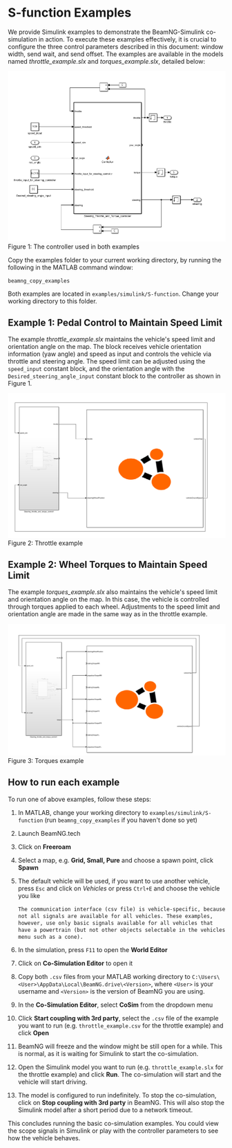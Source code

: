 # S-function Examples

We provide Simulink examples to demonstrate the BeamNG-Simulink co-simulation in action. To execute these examples effectively, it is crucial to configure the three control parameters described in this document: window width, send wait, and send offset. The examples are available in the models named *throttle_example.slx* and *torques_example.slx*, detailed below:

![Figure 1: The controller used in both examples](../../media/m_function.png)
    Figure 1: The controller used in both examples


Copy the examples folder to your current working directory, by running the following in the MATLAB command window:

```
beamng_copy_examples
```

Both examples are located in `examples/simulink/S-function`. Change your working directory to this folder.

## Example 1: Pedal Control to Maintain Speed Limit

The example *throttle_example.slx* maintains the vehicle's speed limit and orientation angle on the map. The block receives vehicle orientation information (yaw angle) and speed as input and controls the vehicle via throttle and steering angle. The speed limit can be adjusted using the `speed_input` constant block, and the orientation angle with the `Desired_steering_angle_input` constant block to the controller as shown in Figure 1.

![Figure 2: The controller function of the Simulink model](../../media/throttle.png)
    Figure 2: Throttle example

## Example 2: Wheel Torques to Maintain Speed Limit

The example *torques_example.slx* also maintains the vehicle's speed limit and orientation angle on the map. In this case, the vehicle is controlled through torques applied to each wheel. Adjustments to the speed limit and orientation angle are made in the same way as in the throttle example.


![Figure 3: The controller function of the Simulink model](../../media/torques.png)
    Figure 3: Torques example

## How to run each example

To run one of above examples, follow these steps:

1. In MATLAB, change your working directory to `examples/simulink/S-function` (run `beamng_copy_examples` if you haven't done so yet)
2. Launch BeamNG.tech
3. Click on **Freeroam**
4. Select a map, e.g. **Grid, Small, Pure** and choose a spawn point, click **Spawn**
5. The default vehicle will be used, if you want to use another vehicle, press `Esc` and click on *Vehicles* or press `Ctrl+E` and choose the vehicle you like
   
   ```{note}
   The communication interface (csv file) is vehicle-specific, because not all signals are available for all vehicles. These examples, however, use only basic signals available for all vehicles that have a powertrain (but not other objects selectable in the vehicles menu such as a cone).
   ```
6. In the simulation, press `F11` to open the **World Editor**
7. Click on **Co-Simulation Editor** to open it
8. Copy both `.csv` files from your MATLAB working directory to `C:\Users\<User>\AppData\Local\BeamNG.drive\<Version>`, where `<User>` is your username and `<Version>` is the version of BeamNG you are using.
9. In the **Co-Simulation Editor**, select **CoSim** from the dropdown menu
10. Click **Start coupling with 3rd party**, select the `.csv` file of the example you want to run (e.g. `throttle_example.csv` for the throttle example) and click **Open**
11. BeamNG will freeze and the window might be still open for a while. This is normal, as it is waiting for Simulink to start the co-simulation.
12. Open the Simulink model you want to run (e.g. `throttle_example.slx` for the throttle example) and click **Run**. The co-simulation will start and the vehicle will start driving.
13. The model is configured to run indefinitely. To stop the co-simulation, click on **Stop coupling with 3rd party** in BeamNG. This will also stop the Simulink model after a short period due to a network timeout.

This concludes running the basic co-simulation examples. You could view the scope signals in Simulink or play with the controller parameters to see how the vehicle behaves.
